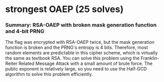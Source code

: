 # strongest OAEP (25 solves)

### Summary: RSA-OAEP with broken mask generation function and 4-bit PRNG

The flag was encrypted with RSA-OAEP twice, but the mask generation function is broken and the PRNG's entropy is 4 bits. Therefore, most random elements are predictable in this cipher scheme, which is virtually the same as textbook RSA. You can solve this problem using the Franklin-Reiter Related Message Attack with a small amount of brute force. The public exponent is relatively large, so you need to use the Half-GCD algorithm to solve this problem efficiently.
